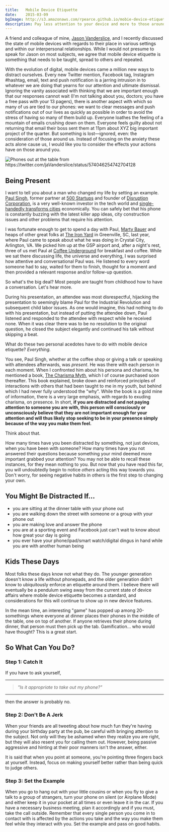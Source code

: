 ```yaml
---
title:   Mobile Device Etiquette
date:    2015-03-09
bgImage: http://s3.amazonaws.com/rpearce.github.io/mobie-device-etiquette/phone-table.jpg
description: Pay less attention to your device and more to those around you.
---
```


A friend and colleague of mine, [Jason Vanderslice](https://twitter.com/javanderslice), and I recently discussed the state of mobile devices with regards to their place in various settings and within our interpersonal relationships. While I would not presume to speak for Jason on most subjects, we agree that mobile device etiquette is something that needs to be taught, spread to others and repeated.

With the evolution of digital, mobile devices came a million new ways to distract ourselves. Every new Twitter mention, Facebook tag, Instagram #hashtag, email, text and push notification is a jarring intrusion in to whatever we are doing that yearns for our attention and ultimate dismissal. Ignoring the vanity associated with thinking that we are important enough that our responses cannot wait (I'm not talking about you, doctors; you have a free pass with your 13 pagers), there is another aspect with which so many of us are tied to our phones: we want to clear messages and push notifications out of our lives as quickly as possible in order to avoid the stress of having so many of them build up. Everyone loathes the feeling of a mountain of emails crushing down on them. Everyone feels guilty about not returning that email their boss sent them at 11pm about XYZ big important project of the quarter. But something is lost&mdash;ignored, even: the consideration of those around us. Instead of focusing on the anxiety these acts alone cause us, I would like you to consider the effects your actions have on those around you.

<img src="https://s3.amazonaws.com/rpearce.github.io/mobie-device-etiquette/suns-out-phones-out.jpg" alt="Phones out at the table from https://twitter.com/jaVanderslice/status/574046254742704128" title="Photo credit Jason Vanderslice: https://twitter.com/jaVanderslice/status/574046254742704128" />

## Being Present
I want to tell you about a man who changed my life by setting an example. [Paul Singh](https://twitter.com/paulsingh), former partner at [500 Startups](http://500.co) and founder of [Disruption Corporation](http://www.disruption.vc), is a very well-known investor in the tech world and [single-handedly transforms cities](http://www.crystalcity.org/innovative/crystal-tech-fund) economically. You can safely bet that his phone is constantly buzzing with the latest killer app ideas, city construction issues and other problems that require his attention.

I was fortunate enough to get to spend a day with Paul, [Marty Bauer](https://twitter.com/bauermarty) and heaps of other great folks at [The Iron Yard](http://theironyard.com) in Greenville, SC, last year, where Paul came to speak about what he was doing in Crystal City, Arlington, VA. We picked him up at the GSP airport and, after a night's rest, three of us met Paul at [Coffee Underground](http://www.coffeeunderground.info) for breakfast and coffee. While we sat there discussing life, the universe and everything, I was surprised how attentive and conversational Paul was. He listened to every word someone had to say, waited for them to finish, thought for a moment and then provided a relevant response and/or follow-up question.

So what's the big deal? Most people are taught from childhood how to have a conversation. Let's hear more.

During his presentation, an attendee was most disrespectful, hijacking the presentation to seemingly blame Paul for the Industrial Revolution and subsequent child labor issues. As one would imagine, this had nothing to do with his presentation, but instead of putting the attendee down, Paul listened and responded to the attendee with respect while he received none. When it was clear there was to be no resolution to the original question, he closed the subject elegantly and continued his talk without skipping a beat.

What do these two personal acedotes have to do with mobile device etiquette? _Everything._

You see, Paul Singh, whether at the coffee shop or giving a talk or speaking with attendees afterwards, was _present_. He was there with each person in each moment. When I confronted him about his persona and charisma, he mentioned a book, [The Charisma Myth](http://www.amazon.com/The-Charisma-Myth-Personal-Magnetism/dp/1591845947), which I of course purchased soon thereafter. This book explained, broke down and reinforced principles of interactions with others that had been taught to me in my youth, but behind which I had never fully understood the "why". While the book is a gold mine of information, there is a very large emphasis, with regards to exuding charisma, on presence. In short, **if you are distracted and not paying attention to someone you are with, this person will consciously or unconsciously believe that they are not important enough for your attention and will thus likely stop seeking to be in your presence simply because of the way you make them feel.**

Think about that.

How many times have you been distracted by something, not just devices, when you have been with someone? How many times have you not answered their questions because something your mind deemed more important grabbed your attention? You may not be able to recall these instances, for they mean nothing to you. But now that you have read this far, you will undoubtedly begin to notice _others_ acting this way towards you. Don't worry, for seeing negative habits in others is the first step to changing your own.

## You Might Be Distracted If...
* you are sitting at the dinner table with your phone out
* you are walking down the street with someone or a group with your phone out
* you are making love and answer the phone
* you are at a sporting event and Facebook just can't wait to know about how great your day is going
* you ever have your phone/ipad/smart watch/digital dingus in hand while you are with another human being

## Kids These Days
Most folks these days know not what they do. The younger generation doesn't know a life without phonepads, and the older generation didn't know to ubiquitously enforce an etiquette around them. I believe there will eventually be a pendulum swing away from the current state of device affairs where mobile device etiquette becomes a standard, and considerations for this will continue to show up in new device features.

In the mean time, an interesting "game" has popped up among 20-somethings where everyone at dinner places their phones in the middle of the table, one on top of another. If anyone retrieves their phone during dinner, that person must then pick up the tab. Gamification... who would have thought? This is a great start.

## So What Can You Do?

### Step 1: Catch It
If you have to ask yourself,

* * *

> _&quot;Is it appropriate to take out my phone?&quot;_

* * *

then the answer is probably no.

### Step 2: Don't Be A Jerk
When your friends are all tweeting about how much fun they're having during your birthday party at the pub, be careful with bringing attention to the subject. Not only will they be ashamed when they realize you are right, but they will also resent you for calling them out. However, being passive aggressive and hinting at their poor manners isn't the answer, either.

It is said that when you point at someone, you're pointing three fingers back at yourself. Instead, focus on making yourself better rather than being quick to judge others.

### Step 3: Set the Example
When you go to hang out with your little cousins or when you fly to give a talk to a group of strangers, turn your phone on silent (or Airplane Mode) and either keep it in your pocket at all times or even leave it in the car. If you have a necessary business meeting, plan it accordingly and if you must, take the call outside. Remember that every single person you come in to contact with is affected by the actions you take and the way you make them feel while they interact with you. Set the example and pass on good habits.
